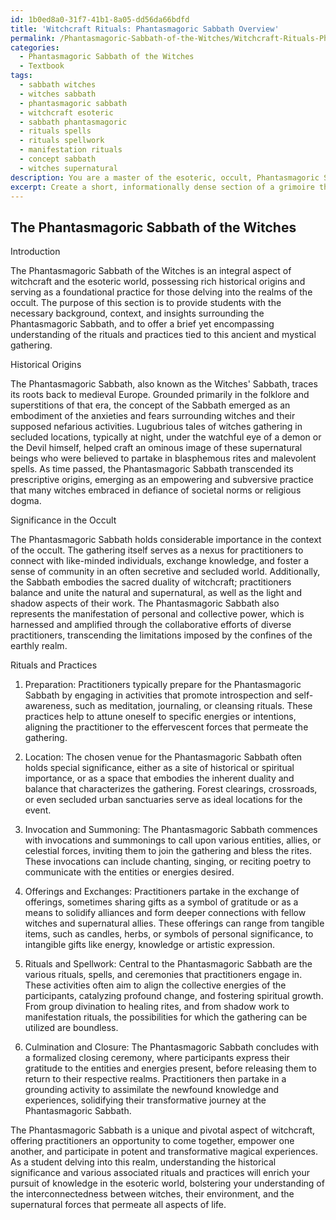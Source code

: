 ```yaml
---
id: 1b0ed8a0-31f7-41b1-8a05-dd56da66bdfd
title: 'Witchcraft Rituals: Phantasmagoric Sabbath Overview'
permalink: /Phantasmagoric-Sabbath-of-the-Witches/Witchcraft-Rituals-Phantasmagoric-Sabbath-Overview/
categories:
  - Phantasmagoric Sabbath of the Witches
  - Textbook
tags:
  - sabbath witches
  - witches sabbath
  - phantasmagoric sabbath
  - witchcraft esoteric
  - sabbath phantasmagoric
  - rituals spells
  - rituals spellwork
  - manifestation rituals
  - concept sabbath
  - witches supernatural
description: You are a master of the esoteric, occult, Phantasmagoric Sabbath of the Witches and education, you have written many textbooks on the subject in ways that provide students with rich and deep understanding of the subject. You are being asked to write textbook-like sections on a topic and you do it with full context, explainability, and reliability in accuracy to the true facts of the topic at hand, in a textbook style that a student would easily be able to learn from, in a rich, engaging, and contextual way. Always include relevant context (such as formulas and history), related concepts, and in a way that someone can gain deep insights from.
excerpt: Create a short, informationally dense section of a grimoire that delves into the Phantasmagoric Sabbath of the Witches, explaining its historical origins, significance in the occult, and the rituals or practices associated with it for a student seeking to gain insightful knowledge and understanding of this aspect of witchcraft and the esoteric world.
---
```


## The Phantasmagoric Sabbath of the Witches

Introduction

The Phantasmagoric Sabbath of the Witches is an integral aspect of witchcraft and the esoteric world, possessing rich historical origins and serving as a foundational practice for those delving into the realms of the occult. The purpose of this section is to provide students with the necessary background, context, and insights surrounding the Phantasmagoric Sabbath, and to offer a brief yet encompassing understanding of the rituals and practices tied to this ancient and mystical gathering.

Historical Origins

The Phantasmagoric Sabbath, also known as the Witches' Sabbath, traces its roots back to medieval Europe. Grounded primarily in the folklore and superstitions of that era, the concept of the Sabbath emerged as an embodiment of the anxieties and fears surrounding witches and their supposed nefarious activities. Lugubrious tales of witches gathering in secluded locations, typically at night, under the watchful eye of a demon or the Devil himself, helped craft an ominous image of these supernatural beings who were believed to partake in blasphemous rites and malevolent spells. As time passed, the Phantasmagoric Sabbath transcended its prescriptive origins, emerging as an empowering and subversive practice that many witches embraced in defiance of societal norms or religious dogma.

Significance in the Occult

The Phantasmagoric Sabbath holds considerable importance in the context of the occult. The gathering itself serves as a nexus for practitioners to connect with like-minded individuals, exchange knowledge, and foster a sense of community in an often secretive and secluded world. Additionally, the Sabbath embodies the sacred duality of witchcraft; practitioners balance and unite the natural and supernatural, as well as the light and shadow aspects of their work. The Phantasmagoric Sabbath also represents the manifestation of personal and collective power, which is harnessed and amplified through the collaborative efforts of diverse practitioners, transcending the limitations imposed by the confines of the earthly realm.

Rituals and Practices

1. Preparation: Practitioners typically prepare for the Phantasmagoric Sabbath by engaging in activities that promote introspection and self-awareness, such as meditation, journaling, or cleansing rituals. These practices help to attune oneself to specific energies or intentions, aligning the practitioner to the effervescent forces that permeate the gathering.

2. Location: The chosen venue for the Phantasmagoric Sabbath often holds special significance, either as a site of historical or spiritual importance, or as a space that embodies the inherent duality and balance that characterizes the gathering. Forest clearings, crossroads, or even secluded urban sanctuaries serve as ideal locations for the event.

3. Invocation and Summoning: The Phantasmagoric Sabbath commences with invocations and summonings to call upon various entities, allies, or celestial forces, inviting them to join the gathering and bless the rites. These invocations can include chanting, singing, or reciting poetry to communicate with the entities or energies desired.

4. Offerings and Exchanges: Practitioners partake in the exchange of offerings, sometimes sharing gifts as a symbol of gratitude or as a means to solidify alliances and form deeper connections with fellow witches and supernatural allies. These offerings can range from tangible items, such as candles, herbs, or symbols of personal significance, to intangible gifts like energy, knowledge or artistic expression.

5. Rituals and Spellwork: Central to the Phantasmagoric Sabbath are the various rituals, spells, and ceremonies that practitioners engage in. These activities often aim to align the collective energies of the participants, catalyzing profound change, and fostering spiritual growth. From group divination to healing rites, and from shadow work to manifestation rituals, the possibilities for which the gathering can be utilized are boundless.

6. Culmination and Closure: The Phantasmagoric Sabbath concludes with a formalized closing ceremony, where participants express their gratitude to the entities and energies present, before releasing them to return to their respective realms. Practitioners then partake in a grounding activity to assimilate the newfound knowledge and experiences, solidifying their transformative journey at the Phantasmagoric Sabbath.

The Phantasmagoric Sabbath is a unique and pivotal aspect of witchcraft, offering practitioners an opportunity to come together, empower one another, and participate in potent and transformative magical experiences. As a student delving into this realm, understanding the historical significance and various associated rituals and practices will enrich your pursuit of knowledge in the esoteric world, bolstering your understanding of the interconnectedness between witches, their environment, and the supernatural forces that permeate all aspects of life.
